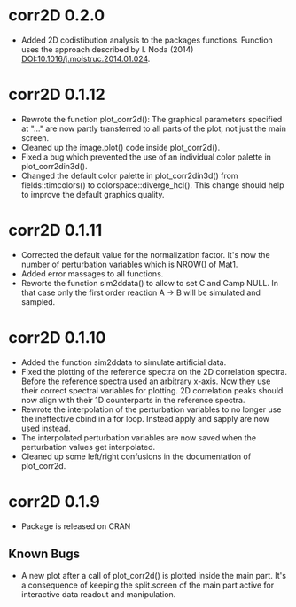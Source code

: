# corr2D 0.2.0
- Added 2D codistibution analysis to the packages functions. Function uses
    the approach described by I. Noda (2014)
    <DOI:10.1016/j.molstruc.2014.01.024>.

# corr2D 0.1.12
- Rewrote the function plot_corr2d(): The graphical parameters specified at
    "..." are now partly transferred to all parts of the plot, not just the
    main screen.
- Cleaned up the image.plot() code inside plot_corr2d().
- Fixed a bug which prevented the use of an individual color palette in
    plot_corr2din3d().
- Changed the default color palette in plot_corr2din3d() from
    fields::timcolors() to colorspace::diverge_hcl(). This change should help
    to improve the default graphics quality.

# corr2D 0.1.11
- Corrected the default value for the normalization factor. It's now the number
    of perturbation variables which is NROW() of Mat1.
- Added error massages to all functions.
- Reworte the function sim2ddata() to allow to set C and Camp NULL. In that
    case only the first order reaction A -> B will be simulated and sampled.

# corr2D 0.1.10
- Added the function sim2ddata to simulate artificial data.
- Fixed the plotting of the reference spectra on the 2D correlation spectra.
    Before the reference spectra used an arbitrary x-axis. Now they use their
    correct spectral variables for plotting. 2D correlation peaks should now
    align with their 1D counterparts in the reference spectra.
- Rewrote the interpolation of the perturbation variables to no longer use the
    ineffective cbind in a for loop. Instead apply and sapply are now used
    instead.
- The interpolated perturbation variables are now saved when the perturbation
    values get interpolated.
- Cleaned up some left/right confusions in the documentation of plot_corr2d.

# corr2D 0.1.9
- Package is released on CRAN

## Known Bugs
- A new plot after a call of plot_corr2d() is plotted inside the main part.
    It's a consequence of keeping the split.screen of the main part active
    for interactive data readout and manipulation.